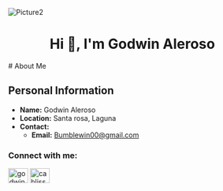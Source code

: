 ![Picture2](https://github.com/user-attachments/assets/f244159a-69d7-409b-9b1d-1efa69e80f0d)
<h1 align="center">Hi 👋, I'm Godwin Aleroso</h1>
# About Me

## Personal Information
- **Name:** Godwin Aleroso
- **Location:** Santa rosa, Laguna
- **Contact:** 
  - **Email:** Bumblewin00@gmail.com
 

<h3 align="left">Connect with me:</h3>
<p align="left">
<a href="https://fb.com/godwin aleroso" target="blank"><img align="center" src="https://raw.githubusercontent.com/rahuldkjain/github-profile-readme-generator/master/src/images/icons/Social/facebook.svg" alt="godwin aleroso" height="30" width="40" /></a>
<a href="https://instagram.com/cabliss" target="blank"><img align="center" src="https://raw.githubusercontent.com/rahuldkjain/github-profile-readme-generator/master/src/images/icons/Social/instagram.svg" alt="cabliss" height="30" width="40" /></a>
</p>
